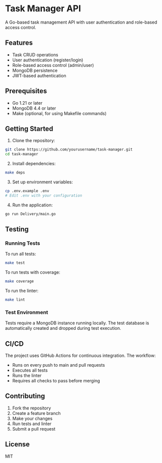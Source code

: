 # Task Manager API

A Go-based task management API with user authentication and role-based access control.

## Features

- Task CRUD operations
- User authentication (register/login)
- Role-based access control (admin/user)
- MongoDB persistence
- JWT-based authentication

## Prerequisites

- Go 1.21 or later
- MongoDB 4.4 or later
- Make (optional, for using Makefile commands)

## Getting Started

1. Clone the repository:
```bash
git clone https://github.com/yourusername/task-manager.git
cd task-manager
```

2. Install dependencies:
```bash
make deps
```

3. Set up environment variables:
```bash
cp .env.example .env
# Edit .env with your configuration
```

4. Run the application:
```bash
go run Delivery/main.go
```

## Testing

### Running Tests

To run all tests:
```bash
make test
```

To run tests with coverage:
```bash
make coverage
```

To run the linter:
```bash
make lint
```

### Test Environment

Tests require a MongoDB instance running locally. The test database is automatically created and dropped during test execution.

## CI/CD

The project uses GitHub Actions for continuous integration. The workflow:
- Runs on every push to main and pull requests
- Executes all tests
- Runs the linter
- Requires all checks to pass before merging

## Contributing

1. Fork the repository
2. Create a feature branch
3. Make your changes
4. Run tests and linter
5. Submit a pull request

## License

MIT
